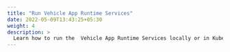 ```yaml
---
title: "Run Vehicle App Runtime Services"
date: 2022-05-09T13:43:25+05:30
weight: 4
description: >
  Learn how to run the  Vehicle App Runtime Services locally or in Kubernetes.
---
```


